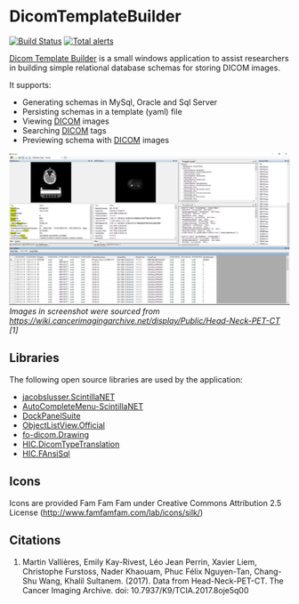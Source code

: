 # DicomTemplateBuilder

[![Build Status](https://travis-ci.org/HicServices/DicomTemplateBuilder.svg?branch=master)](https://travis-ci.org/HicServices/DicomTemplateBuilder)  [![Total alerts](https://img.shields.io/lgtm/alerts/g/HicServices/DicomTemplateBuilder.svg?logo=lgtm&logoWidth=18)](https://lgtm.com/projects/g/HicServices/DicomTemplateBuilder/alerts/)

[Dicom Template Builder](https://github.com/HicServices/DicomTemplateBuilder/releases) is a small windows application to assist researchers in building simple relational database schemas for storing DICOM images.

It supports:

- Generating schemas in MySql, Oracle and Sql Server
- Persisting schemas in a template (yaml) file
- Viewing [DICOM] images
- Searching [DICOM] tags
- Previewing schema with [DICOM] images

![GitHub Logo](./Images/screenshot.png)
_Images in screenshot were sourced from https://wiki.cancerimagingarchive.net/display/Public/Head-Neck-PET-CT [1]_

## Libraries

The following open source libraries are used by the application:

- [jacobslusser.ScintillaNET](https://github.com/jacobslusser/ScintillaNET)
- [AutoCompleteMenu-ScintillaNET](https://github.com/Ahmad45123/AutoCompleteMenu-ScintillaNET)
- [DockPanelSuite](https://github.com/dockpanelsuite/dockpanelsuite)
- [ObjectListView.Official](http://objectlistview.sourceforge.net/cs/index.html)
- [fo-dicom.Drawing](https://github.com/fo-dicom/fo-dicom)
- [HIC.DicomTypeTranslation](https://github.com/HicServices/DicomTypeTranslation)
- [HIC.FAnsiSql](https://github.com/HicServices/FAnsiSql)

## Icons

Icons are provided Fam Fam Fam under Creative Commons Attribution 2.5 License (http://www.famfamfam.com/lab/icons/silk/)


## Citations
1. Martin Vallières, Emily Kay-Rivest, Léo Jean Perrin, Xavier Liem, Christophe Furstoss, Nader Khaouam, Phuc Félix Nguyen-Tan, Chang-Shu Wang, Khalil Sultanem. (2017). Data from Head-Neck-PET-CT. The Cancer Imaging Archive. doi: 10.7937/K9/TCIA.2017.8oje5q00

[DICOM]: https://www.dicomstandard.org/
